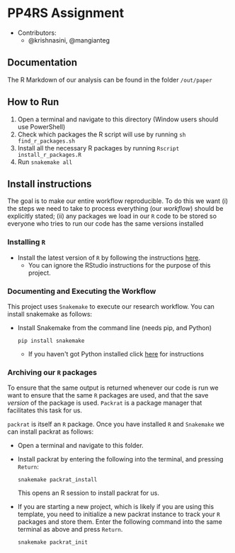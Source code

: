 # PP4RS Assignment

* Contributors:
    - @krishnasini,  @mangianteg

## Documentation

The R Markdown of our analysis can be found in the folder `/out/paper`

## How to Run

1. Open a terminal and navigate to this directory (Window users should use PowerShell)
2. Check which packages the R script will use by running `sh find_r_packages.sh`
3. Install all the necessary R packages by running `Rscript install_r_packages.R`
4. Run `snakemake all`

## Install instructions

The goal is to make our entire workflow reproducible.
To do this we want
(i) the steps we need to take to process everything (our *workflow*)
    should be explicitly stated;
(ii) any packages we load in our `R` code to be stored so everyone who tries to
    run our code has the same versions installed

### Installing `R`

* Install the latest version of `R` by following the instructions
  [here](https://pp4rs.github.io/installation-guide/r/).
    * You can ignore the RStudio instructions for the purpose of this project.

### Documenting and Executing the Workflow
This project uses `Snakemake` to execute our research workflow.
You can install snakemake as follows:
* Install Snakemake from the command line (needs pip, and Python)
    ```
    pip install snakemake
    ```
    * If you haven't got Python installed click [here](https://pp4rs.github.io/installation-guide/python/) for instructions

### Archiving our `R` packages

To ensure that the same output is returned whenever our code is run we
want to ensure that the same `R` packages are used, and that the save *version* of the package is used. `Packrat` is a package manager that facilitates this task for us.

`packrat` is itself an `R` package. Once you have installed `R` and `Snakemake` we can install packrat as follows:

* Open a terminal and navigate to this folder.
* Install packrat by entering the following into the terminal, and pressing `Return`:
    ```
    snakemake packrat_install
    ```
    This opens an R session to install packrat for us.

* If you are starting a new project, which is likely if you are using
   this template, you need to initialize a new packrat instance to
   track your `R` packages and store them.
   Enter the following command into the same terminal as above
   and press `Return`.
   ```
   snakemake packrat_init
   ```
